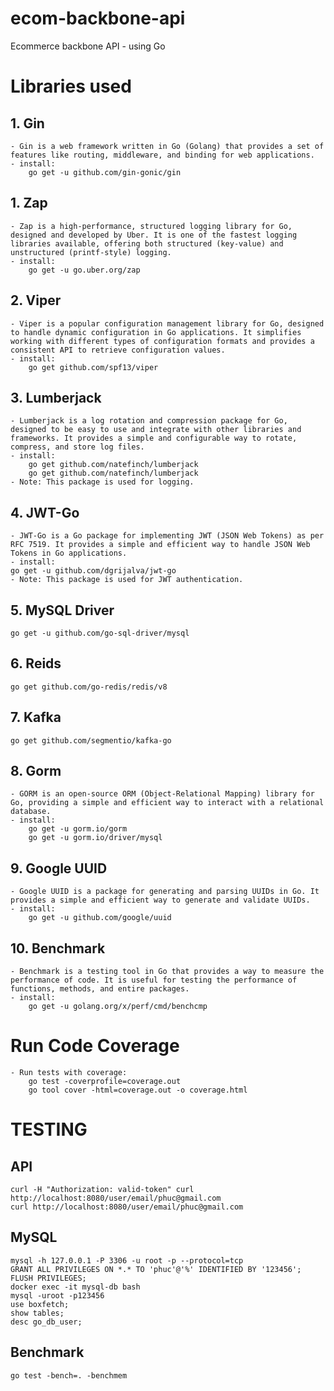 # ecom-backbone-api
Ecommerce backbone API - using Go

# Libraries used

## 1. Gin
    - Gin is a web framework written in Go (Golang) that provides a set of features like routing, middleware, and binding for web applications.
    - install:
        go get -u github.com/gin-gonic/gin
## 1. Zap
    - Zap is a high-performance, structured logging library for Go, designed and developed by Uber. It is one of the fastest logging libraries available, offering both structured (key-value) and unstructured (printf-style) logging.
    - install:
        go get -u go.uber.org/zap
## 2. Viper
    - Viper is a popular configuration management library for Go, designed to handle dynamic configuration in Go applications. It simplifies working with different types of configuration formats and provides a consistent API to retrieve configuration values.
    - install:
        go get github.com/spf13/viper

## 3. Lumberjack
    - Lumberjack is a log rotation and compression package for Go, designed to be easy to use and integrate with other libraries and frameworks. It provides a simple and configurable way to rotate, compress, and store log files.
    - install:
        go get github.com/natefinch/lumberjack
        go get github.com/natefinch/lumberjack
    - Note: This package is used for logging.

## 4. JWT-Go
    - JWT-Go is a Go package for implementing JWT (JSON Web Tokens) as per RFC 7519. It provides a simple and efficient way to handle JSON Web Tokens in Go applications.
    - install:
    go get -u github.com/dgrijalva/jwt-go
    - Note: This package is used for JWT authentication.

## 5. MySQL Driver 
    go get -u github.com/go-sql-driver/mysql

## 6. Reids
    go get github.com/go-redis/redis/v8

## 7. Kafka
    go get github.com/segmentio/kafka-go

## 8. Gorm
    - GORM is an open-source ORM (Object-Relational Mapping) library for Go, providing a simple and efficient way to interact with a relational database.
    - install:
        go get -u gorm.io/gorm
        go get -u gorm.io/driver/mysql

## 9. Google UUID
    - Google UUID is a package for generating and parsing UUIDs in Go. It provides a simple and efficient way to generate and validate UUIDs.
    - install:
        go get -u github.com/google/uuid

## 10. Benchmark
    - Benchmark is a testing tool in Go that provides a way to measure the performance of code. It is useful for testing the performance of functions, methods, and entire packages.
    - install:
        go get -u golang.org/x/perf/cmd/benchcmp
    
    

# Run Code Coverage
    - Run tests with coverage:
        go test -coverprofile=coverage.out
        go tool cover -html=coverage.out -o coverage.html


# TESTING

## API
    curl -H "Authorization: valid-token" curl http://localhost:8080/user/email/phuc@gmail.com
    curl http://localhost:8080/user/email/phuc@gmail.com

## MySQL
    mysql -h 127.0.0.1 -P 3306 -u root -p --protocol=tcp
    GRANT ALL PRIVILEGES ON *.* TO 'phuc'@'%' IDENTIFIED BY '123456';
    FLUSH PRIVILEGES;
    docker exec -it mysql-db bash
    mysql -uroot -p123456
    use boxfetch;
    show tables;
    desc go_db_user;

## Benchmark
    go test -bench=. -benchmem
